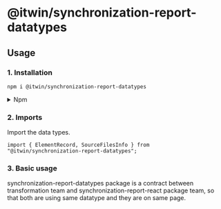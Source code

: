 # @itwin/synchronization-report-datatypes

## Usage

### 1. Installation

```
npm i @itwin/synchronization-report-datatypes
```

<details>
<summary>Npm</summary>

```
npm install @itwin/synchronization-report-datatypes
```

</details>

### 2. Imports

Import the data types.

```tsx
import { ElementRecord, SourceFilesInfo } from "@itwin/synchronization-report-datatypes";
```

### 3. Basic usage

synchronization-report-datatypes package is a contract between transformation team and synchronization-report-react package team, so that both are using same datatype and they are on same page.
